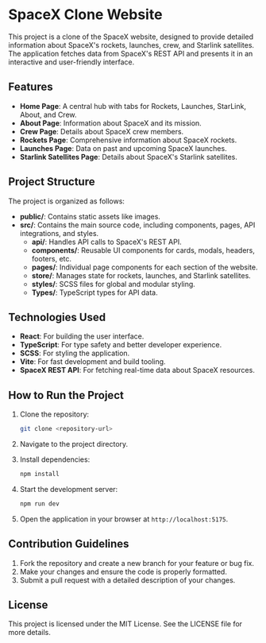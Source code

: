 # SpaceX Clone Website

This project is a clone of the SpaceX website, designed to provide detailed information about SpaceX's rockets, launches, crew, and Starlink satellites. The application fetches data from SpaceX's REST API and presents it in an interactive and user-friendly interface.

## Features

- **Home Page**: A central hub with tabs for Rockets, Launches, StarLink, About, and Crew.
- **About Page**: Information about SpaceX and its mission.
- **Crew Page**: Details about SpaceX crew members.
- **Rockets Page**: Comprehensive information about SpaceX rockets.
- **Launches Page**: Data on past and upcoming SpaceX launches.
- **Starlink Satellites Page**: Details about SpaceX's Starlink satellites.

## Project Structure

The project is organized as follows:

- **public/**: Contains static assets like images.
- **src/**: Contains the main source code, including components, pages, API integrations, and styles.
  - **api/**: Handles API calls to SpaceX's REST API.
  - **components/**: Reusable UI components for cards, modals, headers, footers, etc.
  - **pages/**: Individual page components for each section of the website.
  - **store/**: Manages state for rockets, launches, and Starlink satellites.
  - **styles/**: SCSS files for global and modular styling.
  - **Types/**: TypeScript types for API data.

## Technologies Used

- **React**: For building the user interface.
- **TypeScript**: For type safety and better developer experience.
- **SCSS**: For styling the application.
- **Vite**: For fast development and build tooling.
- **SpaceX REST API**: For fetching real-time data about SpaceX resources.

## How to Run the Project

1. Clone the repository:
   ```bash
   git clone <repository-url>
   ```

2. Navigate to the project directory.

3. Install dependencies:
   ```bash
   npm install
   ```

4. Start the development server:
   ```bash
   npm run dev
   ```

5. Open the application in your browser at `http://localhost:5175`.

## Contribution Guidelines

1. Fork the repository and create a new branch for your feature or bug fix.
2. Make your changes and ensure the code is properly formatted.
3. Submit a pull request with a detailed description of your changes.

## License

This project is licensed under the MIT License. See the LICENSE file for more details.